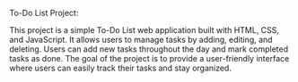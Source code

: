 To-Do List Project:

This project is a simple To-Do List web application built with HTML, CSS, and JavaScript.
It allows users to manage tasks by adding, editing, and deleting.
Users can add new tasks throughout the day and mark completed tasks as done.
The goal of the project is to provide a user-friendly interface where users can easily track their tasks and stay organized.







